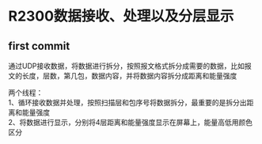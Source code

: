 # R2300数据接收、处理以及分层显示
## first commit

通过UDP接收数据，将数据进行拆分，按照报文格式拆分成需要的数据，比如报文的长度，层数，第几包，数据内容，并将数据内容拆分成距离和能量强度

两个线程：\
1、循环接收数据并处理，按照扫描层和包序号将数据拆分，最重要的是拆分出距离和能量强度\
2、将数据进行显示，分别将4层距离和能量强度显示在屏幕上，能量高低用颜色区分